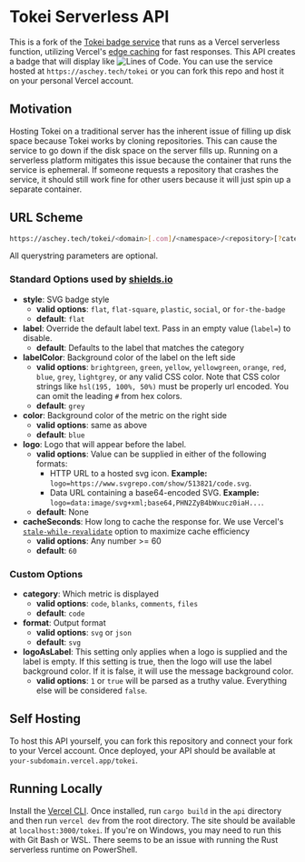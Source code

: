 # Tokei Serverless API

This is a fork of the [Tokei badge service](https://github.com/XAMPPRocky/tokei_rs) that runs as a Vercel serverless function, utilizing Vercel's [edge caching](https://vercel.com/docs/concepts/functions/serverless-functions/edge-caching#) for fast responses. This API creates a badge that will display like ![Lines of Code](https://aschey.tech/tokei/github/aschey/vercel-tokei). You can use the service hosted at `https://aschey.tech/tokei` or you can fork this repo and host it on your personal Vercel account.

## Motivation

Hosting Tokei on a traditional server has the inherent issue of filling up disk space because Tokei works by cloning repositories. This can cause the service to go down if the disk space on the server fills up. Running on a serverless platform mitigates this issue because the container that runs the service is ephemeral. If someone requests a repository that crashes the service, it should still work fine for other users because it will just spin up a separate container.

## URL Scheme

```sh
https://aschey.tech/tokei/<domain>[.com]/<namespace>/<repository>[?category=<category>&format=<format>&style=<style>&labelColor=<labelColor>&color=<color>&label=<label>&logo=<logo>&logoAsLabel=<logoAsLabel>&cacheSeconds=<cacheSeconds>]
```

All querystring parameters are optional.

### Standard Options used by [shields.io](https://shields.io/)

- **style**: SVG badge style
  - **valid options**: `flat`, `flat-square`, `plastic`, `social`, or `for-the-badge`
  - **default**: `flat`
- **label**: Override the default label text. Pass in an empty value (`label=`) to disable.
  - **default**: Defaults to the label that matches the category
- **labelColor**: Background color of the label on the left side
  - **valid options**: `brightgreen`, `green`, `yellow`, `yellowgreen`, `orange`, `red`, `blue`, `grey`, `lightgrey`, or any valid CSS color. Note that CSS color strings like `hsl(195, 100%, 50%)` must be properly url encoded. You can omit the leading `#` from hex colors.
  - **default**: `grey`
- **color**: Background color of the metric on the right side
  - **valid options**: same as above
  - **default**: `blue`
- **logo**: Logo that will appear before the label.
  - **valid options**: Value can be supplied in either of the following formats:
    - HTTP URL to a hosted svg icon. **Example:** `logo=https://www.svgrepo.com/show/513821/code.svg`.
    - Data URL containing a base64-encoded SVG. **Example:** `logo=data:image/svg+xml;base64,PHN2ZyB4bWxucz0iaH...`.
  - **default**: None
- **cacheSeconds**: How long to cache the response for. We use Vercel's [`stale-while-revalidate`](https://vercel.com/docs/concepts/functions/serverless-functions/edge-caching#stale-while-revalidate) option to maximize cache efficiency
  - **valid options**: Any number >= 60
  - **default**: `60`

### Custom Options

- **category**: Which metric is displayed
  - **valid options**: `code`, `blanks`, `comments`, `files`
  - **default**: `code`
- **format**: Output format
  - **valid options**: `svg` or `json`
  - **default**: `svg`
- **logoAsLabel**: This setting only applies when a logo is supplied and the label is empty. If this setting is true, then the logo will use the label background color. If it is false, it will use the message background color.
  - **valid options**: `1` or `true` will be parsed as a truthy value. Everything else will be considered `false`.

## Self Hosting

To host this API yourself, you can fork this repository and connect your fork to your Vercel account. Once deployed, your API should be available at `your-subdomain.vercel.app/tokei`.

## Running Locally

Install the [Vercel CLI](https://vercel.com/docs/cli). Once installed, run `cargo build` in the `api` directory and then run `vercel dev` from the root directory. The site should be available at `localhost:3000/tokei`. If you're on Windows, you may need to run this with Git Bash or WSL. There seems to be an issue with running the Rust serverless runtime on PowerShell.
